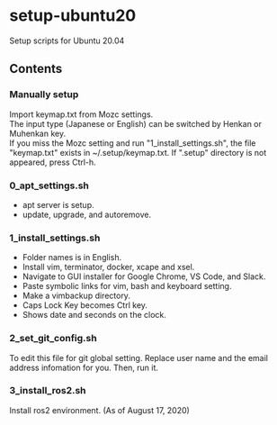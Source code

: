 # setup-ubuntu20

Setup scripts for Ubuntu 20.04

## Contents

### Manually setup

Import keymap.txt from Mozc settings.  
The input type (Japanese or English) can be switched by Henkan or Muhenkan key.  
If you miss the Mozc setting and run "1_install_settings.sh", the file "keymap.txt" exists in ~/.setup/keymap.txt.
If ".setup" directory is not appeared, press Ctrl-h.

### 0_apt_settings.sh

- apt server is setup.
- update, upgrade, and autoremove.

### 1_install_settings.sh

- Folder names is in English.
- Install vim, terminator, docker, xcape and xsel.
- Navigate to GUI installer for Google Chrome, VS Code, and Slack.
- Paste symbolic links for vim, bash and keyboard setting.
- Make a vimbackup directory.
- Caps Lock Key becomes Ctrl key.
- Shows date and seconds on the clock.

### 2_set_git_config.sh

To edit this file for git global setting.
Replace user name and the email address infomation for you.
Then, run it.

### 3_install_ros2.sh

Install ros2 environment.
(As of August 17, 2020)
